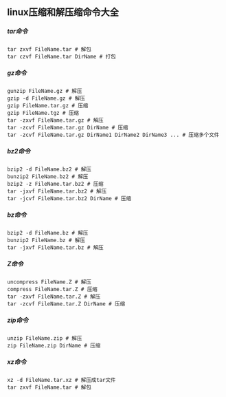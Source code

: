 

## linux压缩和解压缩命令大全

##### tar命令

```shell
tar zxvf FileName.tar # 解包
tar czvf FileName.tar DirName # 打包
```

##### gz命令

```shell
gunzip FileName.gz # 解压
gzip -d FileName.gz # 解压
gzip FileName.tar.gz # 压缩
gzip FileName.tgz # 压缩
tar -zxvf FileName.tar.gz # 解压
tar -zcvf FileName.tar.gz DirName # 压缩
tar -zcvf FileName.tar.gz DirName1 DirName2 DirName3 ... # 压缩多个文件
```

##### bz2命令

```shell
bzip2 -d FileName.bz2 # 解压
bunzip2 FileName.bz2 # 解压
bzip2 -z FileName.tar.bz2 # 压缩
tar -jxvf FileName.tar.bz2 # 解压
tar -jcvf FileName.tar.bz2 DirName # 压缩
```

##### bz命令

```shell
bzip2 -d FileName.bz # 解压
bunzip2 FileName.bz # 解压
tar -jxvf FileName.tar.bz # 解压
```

##### Z命令

```shell
uncompress FileName.Z # 解压
compress FileName.tar.Z # 压缩
tar -zxvf FileName.tar.Z # 解压
tar -zcvf FileName.tar.Z DirName # 压缩
```

##### zip命令

```shell
unzip FileName.zip # 解压
zip FileName.zip DirName # 压缩
```
##### xz命令

```shell
xz -d FileName.tar.xz # 解压成tar文件
tar zxvf FileName.tar # 解包
```
